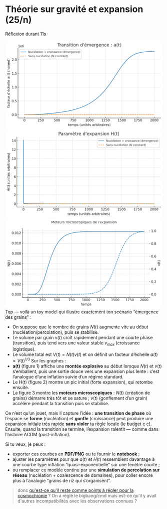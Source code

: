 # Théorie sur gravité et expansion (25/n)

Réflexion durant 11s

![Transition d'émergence : a(t)](figure1.webp "Transition d'émergence : a(t)")
![Paramètre d'expansion H(t)](figure2.webp "Paramètre d'expansion H(t)")
![Moteurs microscopiques de l'expansion](figure3.webp "Moteurs microscopiques de l'expansion")
Top — voilà un toy model qui illustre exactement ton scénario “émergence des grains” :

- On suppose que le nombre de grains $N(t)$ augmente vite au début (nucléation/percolation), puis se stabilise.
- Le volume par grain $v(t)$ croît rapidement pendant une courte phase (transition), puis tend vers une valeur stable
  $v_{max}$ (croissance logistique).
- Le volume total est $V(t)=N(t)v(t)$ et on définit un facteur d’échelle $a(t)∝V(t)^{1/3}$
  Sur les graphes :
- **a(t)** (figure 1) affiche une **montée explosive** au début lorsque $N(t)$ et $v(t)$ s’emballent, puis une sortie douce vers une expansion plus lente : c’est l’analogue d’une inflation suivie d’un régime standard.
- Le H(t) (figure 2) montre un pic initial (forte expansion), qui retombe ensuite.
- La figure 3 montre les **moteurs microscopiques** : $N(t)$ (création de grains) démarre très tôt et se sature ; $v(t)$ (gonflement d’un grain) accélère pendant la transition puis se stabilise.

Ce n’est qu’un jouet, mais il capture l’idée : **une transition de phase** où l’espace se **forme** (nucléation) et **gonfle** (croissance) peut produire une expansion initiale très rapide **sans violer** ta règle locale (le budget
c
c). Ensuite, quand la transition se termine, l’expansion ralentit — comme dans l’histoire ΛCDM (post-inflation).

Si tu veux, je peux :

- exporter ces courbes en **PDF/PNG** ou te fournir le **notebook** ;
- ajuster les paramètres pour que $a(t)$ et $H(t)$ ressemblent davantage à une courbe type inflation “quasi-exponentielle” sur une fenêtre courte ;
- ou remplacer ce modèle continu par une **simulation de percolation sur réseau** (nucléation + coalescence de domaines), pour coller encore plus à l’analogie “grains de riz qui s’organisent”.

> donc [qu'est-ce qu'il reste comme points à régler pour la cosmochronie](../26.md) ? On a réglé le bigbang/cmd mais est-ce qu'il y avait d'autres incompatibilités avec les observations connues ?
